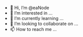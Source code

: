 - 👋 Hi, I’m @eaNode
- 👀 I’m interested in ...
- 🌱 I’m currently learning ...
- 💞️ I’m looking to collaborate on ...
- 📫 How to reach me ...

<!---
eaNode/eaNode is a ✨ special ✨ repository because its `README.md` (this file) appears on your GitHub profile.
You can click the Preview link to take a look at your changes.
--->
